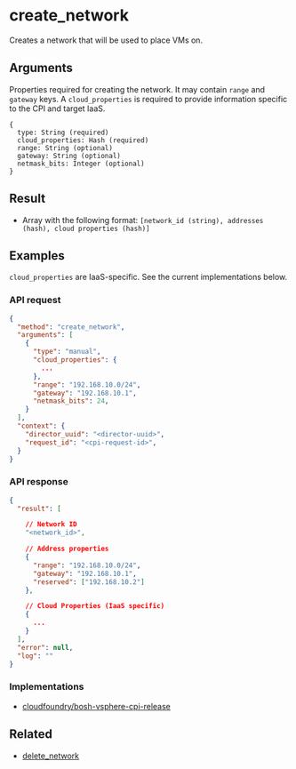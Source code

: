 # create_network

Creates a network that will be used to place VMs on.

## Arguments

Properties required for creating the network. It may contain `range` and `gateway` keys. A `cloud_properties` is required to provide information specific to the CPI and target IaaS. 

```
{
  type: String (required)
  cloud_properties: Hash (required)
  range: String (optional)
  gateway: String (optional)
  netmask_bits: Integer (optional)
}
```

## Result

* Array with the following format: `[network_id (string), addresses (hash), cloud properties (hash)]`


## Examples

`cloud_properties` are IaaS-specific. See the current implementations below.

### API request

```json
{
  "method": "create_network",
  "arguments": [
    {
      "type": "manual",
      "cloud_properties": {
        ...
      },
      "range": "192.168.10.0/24",
      "gateway": "192.168.10.1",
      "netmask_bits": 24,
    }
  ],
  "context": {
    "director_uuid": "<director-uuid>",
    "request_id": "<cpi-request-id>",
  }
}
```

### API response

```json
{
  "result": [

    // Network ID
    "<network_id>",

    // Address properties
    {
      "range": "192.168.10.0/24",
      "gateway": "192.168.10.1",
      "reserved": ["192.168.10.2"]
    },

    // Cloud Properties (IaaS specific)
    {
      ...
    }
  ],
  "error": null,
  "log": ""
}
```


### Implementations

 * [cloudfoundry/bosh-vsphere-cpi-release](https://github.com/cloudfoundry/bosh-vsphere-cpi-release/blob/dfe878579cbab768af07a12bb5543cd016cbb762/src/vsphere_cpi/lib/cloud/vsphere/cloud.rb#L683)


## Related

 * [delete_network](delete-network.md)
